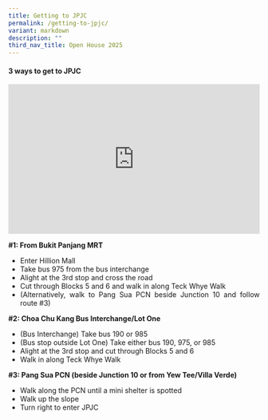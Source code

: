 ```yaml
---
title: Getting to JPJC
permalink: /getting-to-jpjc/
variant: markdown
description: ""
third_nav_title: Open House 2025
---
```

<div align="justify">

	
	
	
	

<h4><b> 3 ways to get to JPJC</b></h4>
	
<iframe allowfullscreen="" allow="accelerometer; autoplay; clipboard-write; encrypted-media; gyroscope; picture-in-picture; web-share" frameborder="0" title="3 ways to get to JPJC" src="https://www.youtube.com/embed/OxLo-3_dDSI?list=PLy23vpX6y8CphRsVCYjaKK7q_rx7o4UB-" height="300" width="100%"></iframe>
	
	
	
	
	
<p><b>#1: From Bukit Panjang MRT</b></p>
<ul><li>Enter Hillion Mall</li>
<li>Take bus 975 from the bus interchange</li>
<li>	Alight at the 3rd stop and cross the road</li>
<li>Cut through Blocks 5 and 6 and walk in along Teck Whye Walk</li>
	<li>(Alternatively, walk to Pang Sua PCN beside Junction 10 and follow route #3)</li></ul>

<p><b>#2: Choa Chu Kang Bus Interchange/Lot One</b></p>
<ul><li>(Bus Interchange) Take bus 190 or 985</li>
<li>(Bus stop outside Lot One) Take either bus 190, 975, or 985</li>
<li>Alight at the 3rd stop and cut through Blocks 5 and 6</li>
<li>Walk in along Teck Whye Walk</li></ul>

<p><b>#3: Pang Sua PCN (beside Junction 10 or from Yew Tee/Villa Verde)</b></p>
<ul><li>Walk along the PCN until a mini shelter is spotted</li>
<li>Walk up the slope</li>
<li>Turn right to enter JPJC</li></ul>
</div>


<div hidden=""></div>